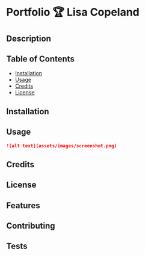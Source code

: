 # Portfolio 🏆 Lisa Copeland

## Description 



## Table of Contents


* [Installation](#installation)
* [Usage](#usage)
* [Credits](#credits)
* [License](#license)


## Installation



## Usage 

```md
![alt text](assets/images/screenshot.png)
```


## Credits


## License


## Features


## Contributing


## Tests
